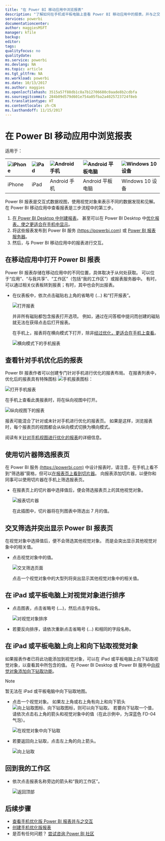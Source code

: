 ```yaml
---
title: "在 Power BI 移动应用中浏览报表"
description: "了解如何在手机或平板电脑上查看 Power BI 移动应用中的报表，并与之交互。 可以在 Power BI 服务或 Power BI Desktop 中创建报表，然后在移动应用中与报表进行交互。 "
services: powerbi
documentationcenter: 
author: maggiesMSFT
manager: kfile
backup: 
editor: 
tags: 
qualityfocus: no
qualitydate: 
ms.service: powerbi
ms.devlang: NA
ms.topic: article
ms.tgt_pltfrm: NA
ms.workload: powerbi
ms.date: 10/13/2017
ms.author: maggies
ms.openlocfilehash: 3515a57f88db1c8a7b12706680c0aade8b2cdbfa
ms.sourcegitcommit: 284b09d579d601e754a05fba2a4025723724f8eb
ms.translationtype: HT
ms.contentlocale: zh-CN
ms.lasthandoff: 11/15/2017
---
```

# <a name="explore-reports-in-the-power-bi-mobile-apps"></a>在 Power BI 移动应用中浏览报表
适用于：

| ![iPhone](media/mobile-reports-in-the-mobile-apps/ios-logo-40-px.png) | ![iPad](media/mobile-reports-in-the-mobile-apps/ios-logo-40-px.png) | ![Android 手机](media/mobile-reports-in-the-mobile-apps/android-logo-40-px.png) | ![Android 平板电脑](media/mobile-reports-in-the-mobile-apps/android-logo-40-px.png) | ![Windows 10 设备](media/mobile-reports-in-the-mobile-apps/win-10-logo-40-px.png) |
|:--- |:--- |:--- |:--- |:--- |
| iPhone |iPad |Android 手机 |Android 平板电脑 |Windows 10 设备 |

Power BI 报表是交互式数据视图，使用视觉对象来表示不同的数据发现和见解。 在 Power BI 移动应用中查看报表是三步流程中的第三步。

1. [在 Power BI Desktop 中创建报表](desktop-report-view.md)。 甚至可以在 Power BI Desktop 中[优化报表，使之更适合在手机中显示](mobile-apps-view-phone-report.md)。 
2. 将这些报表发布到 Power BI 服务 [(https://powerbi.com)](https://powerbi.com) 或 [Power BI 报表服务器](report-server/get-started.md)。  
3. 然后，与 Power BI 移动应用中的报表进行交互。

## <a name="open-a-power-bi-report-in-the-mobile-app"></a>在移动应用中打开 Power BI 报表
Power BI 报表存储在移动应用中的不同位置，具体取决于从何处获取。 可以位于“应用”、“与我共享”、“工作区”（包括“我的工作区”）或报表服务器中。 有时，可以通过相关仪表板转到报表；有时，其中也会列出报表。

* 在仪表板中，依次点击磁贴右上角的省略号 (...) 和“打开报表”。
  
  ![打开报表](media/mobile-reports-in-the-mobile-apps/power-bi-android-open-report-tile.png)
  
  并非所有磁贴都包含报表打开选项。 例如，通过在问答框中提问而创建的磁贴就无法在获得点击后打开报表。 
  
  在手机上，报表将在横向模式下打开，除非[经过优化，更适合在手机上查看](mobile-reports-in-the-mobile-apps.md#view-reports-optimized-for-phones)。
  
  ![横向模式下的手机报表](media/mobile-reports-in-the-mobile-apps/power-bi-iphone-report-landscape.png)

## <a name="view-reports-optimized-for-phones"></a>查看针对手机优化后的报表
Power BI 报表作者可以创建专门针对手机进行优化的报表布局。 在报表列表中，优化后的报表具有特殊图标 ![手机报表图标](media/mobile-reports-in-the-mobile-apps/power-bi-phone-report-icon.png)：

![打开手机报表](media/mobile-reports-in-the-mobile-apps/power-bi-android-phone-report.png)

在手机上查看此类报表时，将在纵向视图中打开。

![纵向视图下的报表](media/mobile-reports-in-the-mobile-apps/07-power-bi-phone-report-portrait.png)

报表可能混合了针对或未针对手机进行优化的报表页。 如果是这样，浏览报表时，每个报表页的视图都会从纵向模式切换为横向模式。

阅读有关[针对手机视图进行优化的报表](mobile-apps-view-phone-report.md)的详细信息。

## <a name="use-slicers-to-filter-a-report-page"></a>使用切片器筛选报表页
在 Power BI 服务 [(https://powerbi.com)](https://powerbi.com) 中设计报表时，请注意，在手机上看不到“筛选器”窗格，但可以[在报表页上看到切片器](power-bi-visualization-slicers.md)。 向报表添加切片器，以便你和同事可以使用切片器在手机上筛选报表页。

* 在报表页上的切片器中选择值后，便会筛选报表页上的其他视觉对象。
  
  ![报表切片器](media/mobile-reports-in-the-mobile-apps/power-bi-android-tablet-report-slicer.png)
  
  在此插图中，切片器将在列图表中筛选出 7 月的值。

## <a name="cross-filter-and-highlight-a-power-bi-report-page"></a>交叉筛选并突出显示 Power BI 报表页
在视觉对象中选择值后，便不会筛选其他视觉对象。 而是会突出显示其他视觉对象中的相关值。

* 点击视觉对象中的值。
  
  ![交叉筛选页面](media/mobile-reports-in-the-mobile-apps/power-bi-android-tablet-report-highlight.png)
  
  点击一个视觉对象中的大型列将突出显示其他视觉对象中的相关值。 

## <a name="sort-a-visual-on-an-ipad-or-a-tablet"></a>在 iPad 或平板电脑上对视觉对象进行排序
* 点击图表，点击省略号 (**...**)，然后点击字段名。
  
   ![对视觉对象排序](media/mobile-reports-in-the-mobile-apps/power-bi-android-tablet-report-sort.png)
* 若要反向排序，请依次重新点击省略号 (...) 和相同的字段名称。

## <a name="drill-down-and-up-in-a-visual-on-an-ipad-or-a-tablet"></a>在 iPad 或平板电脑上向上和向下钻取视觉对象
如果报表作者已将此功能添加到视觉对象，可以在 iPad 或平板电脑上向下钻取视觉对象，以查看其中所包含的值。 在 Power BI Desktop 或 Power BI 服务中[向视觉对象添加向下钻取功能](power-bi-visualization-drill-down.md)。 

> [!NOTE]
> 暂无法在 iPad 或平板电脑中向下钻取地图。
> 
> 

* 点击一个视觉对象。 如果左上角或右上角有向上和向下箭头 ![向上钻取图标、向下钻取图标](media/mobile-reports-in-the-mobile-apps/power-bi-mobile-drill-up-down.png)，则可以向下钻取。 若要向下钻取一个值，请依次点击右上角的箭头和视觉对象中的值（在此示例中，为深蓝色 FD-04 气泡）。
  
  ![在视觉对象中向下钻取](media/mobile-reports-in-the-mobile-apps/power-bi-mobile-drill-down-one.png)
* 若要返回向上钻取，点击左上角的向上箭头。
  
  ![向上钻取](media/mobile-reports-in-the-mobile-apps/power-bi-mobile-drill-up.png)

## <a name="go-back-to-my-workspace"></a>回到我的工作区
* 依次点击报表名称旁边的箭头和“我的工作区”。
  
  ![返回顶部](media/mobile-reports-in-the-mobile-apps/power-bi-iphone-report-back.png)

## <a name="next-steps"></a>后续步骤
* [查看手机优化版 Power BI 报表并与之交互](mobile-apps-view-phone-report.md)
* [创建手机优化版报表](desktop-create-phone-report.md)
* 是否有任何问题？ [尝试咨询 Power BI 社区](http://community.powerbi.com/)

